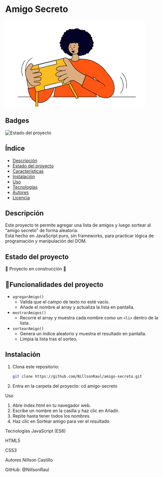 # Amigo Secreto

![Portada](assets/amigo-secreto.png)

## Badges

![Estado del proyecto](https://img.shields.io/badge/STATUS-En%20desarrollo-yellow)

## Índice

- [Descripción](#descripción)
- [Estado del proyecto](#estado-del-proyecto)
- [Características](#características)
- [Instalación](#instalación)
- [Uso](#uso)
- [Tecnologías](#tecnologías)
- [Autores](#autores)
- [Licencia](#licencia)

## Descripción

Este proyecto te permite agregar una lista de amigos y luego sortear al “amigo secreto” de forma aleatoria.  
Está hecho en JavaScript puro, sin frameworks, para practicar lógica de programación y manipulación del DOM.

## Estado del proyecto
:construction: Proyecto en construcción :construction:

## :hammer:Funcionalidades del proyecto
- `agregarAmigo()`  
  - Valida que el campo de texto no esté vacío.  
  - Añade el nombre al array y actualiza la lista en pantalla.
- `mostrarAmigos()`  
  - Recorre el array y muestra cada nombre como un `<li>` dentro de la lista.
- `sortearAmigo()`  
  - Genera un índice aleatorio y muestra el resultado en pantalla.  
  - Limpia la lista tras el sorteo.

## Instalación

1. Clona este repositorio:
   ```bash
   git clone https://github.com/NillsonRaul/amigo-secreto.git

2. Entra en la carpeta del proyecto:
cd amigo-secreto

Uso
1.  Abre index.html en tu navegador web.
2.  Escribe un nombre en la casilla y haz clic en Añadir.
3.  Repite hasta tener todos los nombres.
4.  Haz clic en Sortear amigo para ver el resultado.

Tecnologías
JavaScript (ES6)

HTML5

CSS3

Autores
Nillson Castillo

GitHub: @NillsonRaul